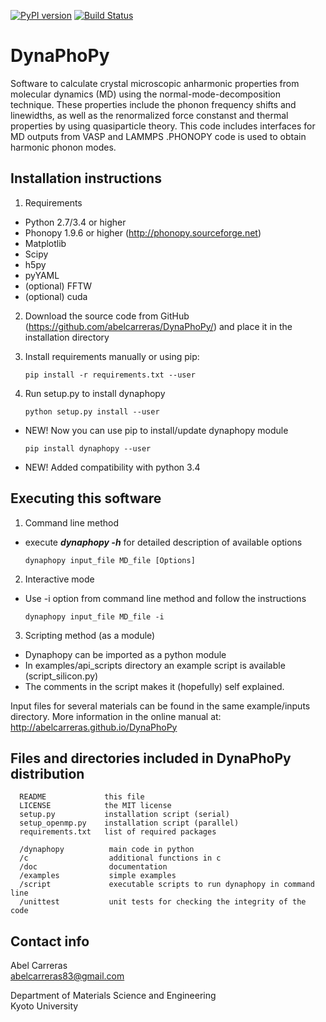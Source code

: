 [![PyPI version](https://badge.fury.io/py/dynaphopy.svg)](https://pypi.python.org/pypi/dynaphopy)
[![Build Status](https://travis-ci.org/abelcarreras/DynaPhoPy.svg?branch=development)](https://travis-ci.org/abelcarreras/DynaPhoPy)


DynaPhoPy
=========
Software to calculate crystal microscopic anharmonic properties
from molecular dynamics (MD) using the normal-mode-decomposition technique.
These properties include the phonon frequency shifts and linewidths, 
as well as the renormalized force constanst and thermal properties 
by using quasiparticle theory. This code includes interfaces for MD 
outputs from VASP and LAMMPS .PHONOPY code is used to obtain harmonic
phonon modes.

Installation instructions
---------------------------------------------------------

1. Requirements
  - Python 2.7/3.4 or higher
  - Phonopy 1.9.6 or higher (http://phonopy.sourceforge.net)
  - Matplotlib
  - Scipy
  - h5py
  - pyYAML
  - (optional) FFTW
  - (optional) cuda

2. Download the source code from GitHub (https://github.com/abelcarreras/DynaPhoPy/) 
   and place it in the installation directory

3. Install requirements manually or using pip:
   ```
   pip install -r requirements.txt --user
   ```
4. Run setup.py to install dynaphopy
   ```
   python setup.py install --user
   ```
* NEW! Now you can use pip to install/update dynaphopy module
   ```
   pip install dynaphopy --user
   ```
* NEW! Added compatibility with python 3.4

Executing this software
---------------------------------------------------------

1. Command line method
  - execute ***dynaphopy -h*** for detailed description of available options
    ```
    dynaphopy input_file MD_file [Options]
    ```

2. Interactive mode
  - Use -i option from command line method and follow the instructions
    ```
    dynaphopy input_file MD_file -i
    ```
3. Scripting method (as a module)
  - Dynaphopy can be imported as a python module
  - In examples/api_scripts directory an example script is available (script_silicon.py)
  - The comments in the script makes it (hopefully) self explained.

Input files for several materials can be found in the same example/inputs directory.
More information in the online manual at: http://abelcarreras.github.io/DynaPhoPy

Files and directories included in DynaPhoPy distribution
--------------------------------------------------------

~~~
  README             this file 
  LICENSE            the MIT license 
  setup.py           installation script (serial)
  setup_openmp.py    installation script (parallel)
  requirements.txt   list of required packages

  /dynaphopy          main code in python
  /c                  additional functions in c
  /doc                documentation
  /examples           simple examples
  /script             executable scripts to run dynaphopy in command line
  /unittest           unit tests for checking the integrity of the code
~~~~

Contact info
---------------------------------------------------------
Abel Carreras
<br>abelcarreras83@gmail.com

Department of Materials Science and Engineering
<br>Kyoto University